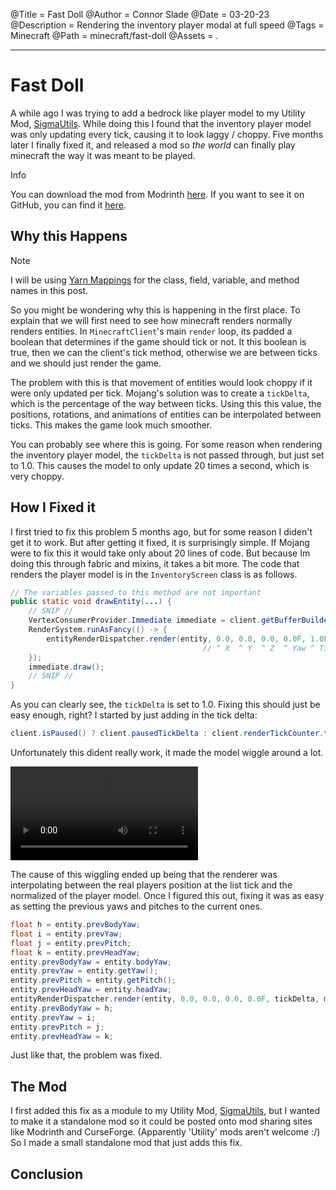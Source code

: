 @Title = Fast Doll
@Author = Connor Slade
@Date = 03-20-23
@Description = Rendering the inventory player modal at full speed
@Tags = Minecraft
@Path = minecraft/fast-doll
@Assets = .

---

# Fast Doll

A while ago I was trying to add a bedrock like player model to my Utility Mod, [SigmaUtils](https://github.com/Basicprogrammer10/SigmaUtils).
While doing this I found that the inventory player model was only updating every tick, causing it to look laggy / choppy.
Five months later I finally fixed it, and released a mod so _the world_ can finally play minecraft the way it was meant to be played.

<div ad info>
Info

You can download the mod from Modrinth [here](https://modrinth.com/mod/fast-doll).
If you want to see it on GitHub, you can find it [here](https://github.com/Basicprogrammer10/minecraft-mods/tree/master/fast-doll).

<div>

## Why this Happens

<div ad note>
Note

I will be using [Yarn Mappings](https://github.com/FabricMC/yarn) for the class, field, variable, and method names in this post.

</div>

So you might be wondering why this is happening in the first place.
To explain that we will first need to see how minecraft renders normally renders entities.
In `MinecraftClient`'s main `render` loop, its padded a boolean that determines if the game should tick or not.
It this boolean is true, then we can the client's tick method, otherwise we are between ticks and we should just render the game.

The problem with this is that movement of entities would look choppy if it were only updated per tick.
Mojang's solution was to create a `tickDelta`, which is the percentage of the way between ticks.
Using this this value, the positions, rotations, and animations of entities can be interpolated between ticks.
This makes the game look much smoother.

You can probably see where this is going.
For some reason when rendering the inventory player model, the `tickDelta` is not passed through, but just set to 1.0.
This causes the model to only update 20 times a second, which is very choppy.

## How I Fixed it

I first tried to fix this problem 5 months ago, but for some reason I diden't get it to work.
But after getting it fixed, it is surprisingly simple.
If Mojang were to fix this it would take only about 20 lines of code.
But because Im doing this through fabric and mixins, it takes a bit more.
The code that renders the player model is in the `InventoryScreen` class is as follows.

```java
// The variables passed to this method are not important
public static void drawEntity(...) {
    // SNIP //
    VertexConsumerProvider.Immediate immediate = client.getBufferBuilders().getEntityVertexConsumers();
    RenderSystem.runAsFancy(() -> {
        entityRenderDispatcher.render(entity, 0.0, 0.0, 0.0, 0.0F, 1.0F, matrices, immediate, 15728880);
                                           // ^ X  ^ Y  ^ Z  ^ Yaw ^ Tick Delta               ^ Light
    });
    immediate.draw();
    // SNIP //
}
```

As you can clearly see, the `tickDelta` is set to 1.0.
Fixing this should just be easy enough, right?
I started by just adding in the tick delta:

```java
client.isPaused() ? client.pausedTickDelta : client.renderTickCounter.tickDelta;
```

Unfortunately this dident really work, it made the model wiggle around a lot.

<video controls src="https://cdn.discordapp.com/attachments/837875259092500493/1086852611522703441/java_AnXS9LPGuy.mp4"></video>

The cause of this wiggling ended up being that the renderer was interpolating between the real players position at the list tick and the normalized of the player model.
Once I figured this out, fixing it was as easy as setting the previous yaws and pitches to the current ones.

```java
float h = entity.prevBodyYaw;
float i = entity.prevYaw;
float j = entity.prevPitch;
float k = entity.prevHeadYaw;
entity.prevBodyYaw = entity.bodyYaw;
entity.prevYaw = entity.getYaw();
entity.prevPitch = entity.getPitch();
entity.prevHeadYaw = entity.headYaw;
entityRenderDispatcher.render(entity, 0.0, 0.0, 0.0, 0.0F, tickDelta, matrices, immediate, 0xF000F0);
entity.prevBodyYaw = h;
entity.prevYaw = i;
entity.prevPitch = j;
entity.prevHeadYaw = k;
```

Just like that, the problem was fixed.

## The Mod

I first added this fix as a module to my Utility Mod, [SigmaUtils](https://github.com/Basicprogrammer10/SigmaUtils), but I wanted to make it a standalone mod so it could be posted onto mod sharing sites like Modrinth and CurseForge.
(Apparently 'Utility' mods aren't welcome :/)
So I made a small standalone mod that just adds this fix.

## Conclusion
